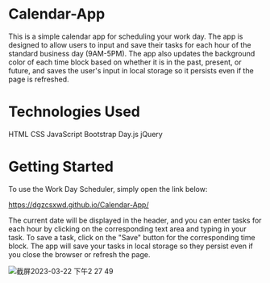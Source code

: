# Calendar-App

This is a simple calendar app for scheduling your work day. The app is designed to allow users to input and save their tasks for each hour of the standard business day (9AM-5PM). The app also updates the background color of each time block based on whether it is in the past, present, or future, and saves the user's input in local storage so it persists even if the page is refreshed.

# Technologies Used

HTML
CSS
JavaScript
Bootstrap
Day.js
jQuery

# Getting Started

To use the Work Day Scheduler, simply open the link below:

https://dgzcsxwd.github.io/Calendar-App/

The current date will be displayed in the header, and you can enter tasks for each hour by clicking on the corresponding text area and typing in your task. To save a task, click on the "Save" button for the corresponding time block. The app will save your tasks in local storage so they persist even if you close the browser or refresh the page.



![截屏2023-03-22 下午2 27 49](https://user-images.githubusercontent.com/122780020/227050751-daa4544b-f586-45cd-9013-085dab244f05.png)
